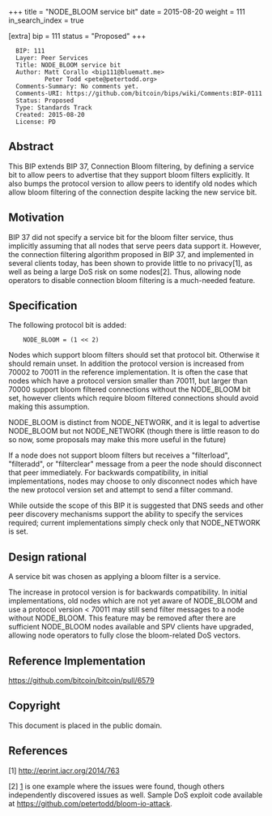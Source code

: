 +++
title = "NODE_BLOOM service bit"
date = 2015-08-20
weight = 111
in_search_index = true

[extra]
bip = 111
status = "Proposed"
+++

      BIP: 111
      Layer: Peer Services
      Title: NODE_BLOOM service bit
      Author: Matt Corallo <bip111@bluematt.me>
              Peter Todd <pete@petertodd.org>
      Comments-Summary: No comments yet.
      Comments-URI: https://github.com/bitcoin/bips/wiki/Comments:BIP-0111
      Status: Proposed
      Type: Standards Track
      Created: 2015-08-20
      License: PD

## Abstract

This BIP extends BIP 37, Connection Bloom filtering, by defining a
service bit to allow peers to advertise that they support bloom filters
explicitly. It also bumps the protocol version to allow peers to
identify old nodes which allow bloom filtering of the connection despite
lacking the new service bit.

## Motivation

BIP 37 did not specify a service bit for the bloom filter service, thus
implicitly assuming that all nodes that serve peers data support it.
However, the connection filtering algorithm proposed in BIP 37, and
implemented in several clients today, has been shown to provide little
to no privacy[1], as well as being a large DoS risk on some nodes[2].
Thus, allowing node operators to disable connection bloom filtering is a
much-needed feature.

## Specification

The following protocol bit is added:

        NODE_BLOOM = (1 << 2)

Nodes which support bloom filters should set that protocol bit.
Otherwise it should remain unset. In addition the protocol version is
increased from 70002 to 70011 in the reference implementation. It is
often the case that nodes which have a protocol version smaller than
70011, but larger than 70000 support bloom filtered connections without
the NODE\_BLOOM bit set, however clients which require bloom filtered
connections should avoid making this assumption.

NODE\_BLOOM is distinct from NODE\_NETWORK, and it is legal to advertise
NODE\_BLOOM but not NODE\_NETWORK (though there is little reason to do
so now, some proposals may make this more useful in the future)

If a node does not support bloom filters but receives a "filterload",
"filteradd", or "filterclear" message from a peer the node should
disconnect that peer immediately. For backwards compatibility, in
initial implementations, nodes may choose to only disconnect nodes which
have the new protocol version set and attempt to send a filter command.

While outside the scope of this BIP it is suggested that DNS seeds and
other peer discovery mechanisms support the ability to specify the
services required; current implementations simply check only that
NODE\_NETWORK is set.

## Design rational

A service bit was chosen as applying a bloom filter is a service.

The increase in protocol version is for backwards compatibility. In
initial implementations, old nodes which are not yet aware of
NODE\_BLOOM and use a protocol version &lt; 70011 may still send filter
messages to a node without NODE\_BLOOM. This feature may be removed
after there are sufficient NODE\_BLOOM nodes available and SPV clients
have upgraded, allowing node operators to fully close the bloom-related
DoS vectors.

## Reference Implementation

<https://github.com/bitcoin/bitcoin/pull/6579>

## Copyright

This document is placed in the public domain.

## References

<references>

[1] <http://eprint.iacr.org/2014/763>

[2] [1](http://lists.linuxfoundation.org/pipermail/bitcoin-dev/2013-July/003044.html)
is one example where the issues were found, though others independently
discovered issues as well. Sample DoS exploit code available at
<https://github.com/petertodd/bloom-io-attack>.

